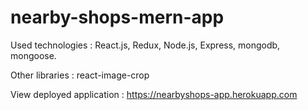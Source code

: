 # nearby-shops-mern-app

Used technologies : React.js, Redux, Node.js, Express, mongodb, mongoose.

Other libraries : react-image-crop

View deployed application : https://nearbyshops-app.herokuapp.com
